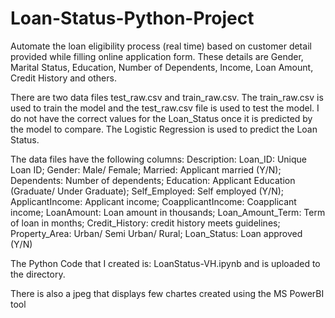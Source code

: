 # Loan-Status-Python-Project
Automate the loan eligibility process (real time) based on customer detail provided while filling online application form. These details are Gender, Marital Status, Education, Number of Dependents, Income, Loan Amount, Credit History and others. 

There are two data files test_raw.csv and train_raw.csv. The train_raw.csv is used to train the model and the test_raw.csv file is used to test the model. I do not have the correct values for the Loan_Status once it is predicted by the model to compare. The Logistic Regression is used to predict the Loan Status.

The data files have the following columns:
Description: Loan_ID: Unique Loan ID; Gender: Male/ Female; Married: Applicant married (Y/N); Dependents: Number of dependents; Education: Applicant Education (Graduate/ Under Graduate); Self_Employed: Self employed (Y/N); ApplicantIncome: Applicant income; CoapplicantIncome: Coapplicant income; LoanAmount: Loan amount in thousands; Loan_Amount_Term: Term of loan in months; Credit_History: credit history meets guidelines; Property_Area: Urban/ Semi Urban/ Rural; Loan_Status: Loan approved (Y/N)

The Python Code that I created is: LoanStatus-VH.ipynb and is uploaded to the directory.

There is also a jpeg that displays few chartes created using the MS PowerBI tool
